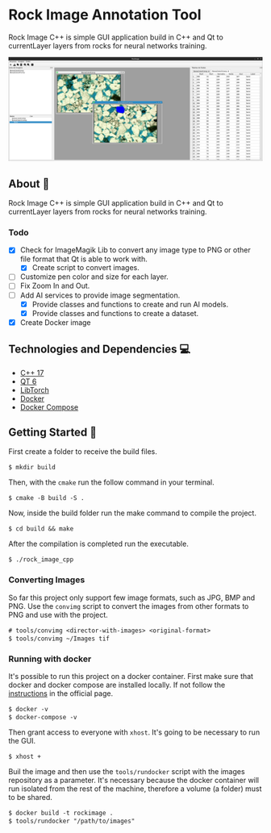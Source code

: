 # Rock Image Annotation Tool

Rock Image C++ is simple GUI application build in C++ and Qt to currentLayer layers from rocks for neural networks training.

![screenshot1](./.github/screenshot1.png)

## About 📕

Rock Image C++ is simple GUI application build in C++ and Qt to currentLayer layers from rocks for neural networks training.

### Todo

- [x] Check for ImageMagik Lib to convert any image type to PNG or other file format that Qt is able to work with.
  - [x] Create script to convert images.
- [ ] Customize pen color and size for each layer.
- [ ] Fix Zoom In and Out.
- [ ] Add AI services to provide image segmentation. </br>
  - [x] Provide classes and functions to create and run AI models.
  - [x] Provide classes and functions to create a dataset.
- [x] Create Docker image

## Technologies and Dependencies 💻

- [C++ 17](https://en.cppreference.com/w/cpp/17)
- [QT 6](https://www.qt.io/product/qt6)
- [LibTorch](https://pytorch.org/)
- [Docker](https://docs.docker.com)
- [Docker Compose](https://docs.docker.com/compose/gettingstarted/)

## Getting Started 🚀

First create a folder to receive the build files.

```shell
$ mkdir build
```

Then, with the `cmake` run the follow command in your terminal.

```shell
$ cmake -B build -S .
```

Now, inside the build folder run the make command to compile the project.

```shell
$ cd build && make
```

After the compilation is completed run the executable.

```shell
$ ./rock_image_cpp
```

### Converting Images

So far this project only support few image formats, such as JPG, BMP and PNG. Use the `convimg` script to convert the images from other formats to PNG and use with the project.

```shell
# tools/convimg <director-with-images> <original-format>
$ tools/convimg ~/Images tif
```

### Running with docker 

It's possible to run this project on a docker container. First make sure that docker and docker compose are installed locally. If not follow the [instructions](https://docs.docker.com/engine/install/) in the official page.

```shell
$ docker -v
$ docker-compose -v
```
 
Then grant access to everyone with `xhost`. It's going to be necessary to run the GUI.
```shell
$ xhost +
```

Buil the image and then use the `tools/rundocker` script with the images repository as a parameter. It's necessary because the docker container will run isolated from the rest of the machine, therefore a volume (a folder) must to be shared.
```shell
$ docker build -t rockimage .
$ tools/rundocker "/path/to/images"
```
